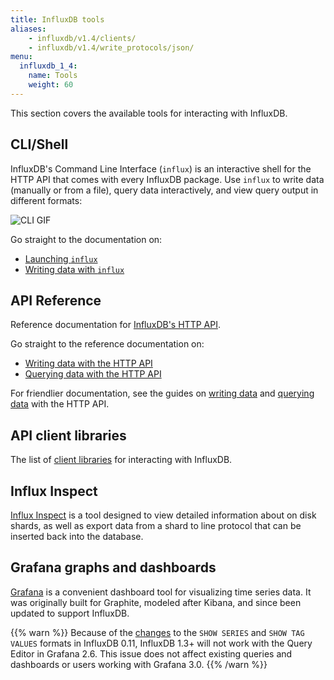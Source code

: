 ```yaml
---
title: InfluxDB tools
aliases:
    - influxdb/v1.4/clients/
    - influxdb/v1.4/write_protocols/json/
menu:
  influxdb_1_4:
    name: Tools
    weight: 60
---
```


This section covers the available tools for interacting with InfluxDB.

## CLI/Shell

InfluxDB's Command Line Interface (`influx`) is an interactive shell for the
HTTP API that comes with every InfluxDB package.
Use `influx` to write data (manually or from a file), query data interactively,
and view query output in different formats:

![CLI GIF](/img/influxdb/1-3-cli-1-0-beta.gif)

Go straight to the documentation on:

* [Launching `influx`](/influxdb/v1.4/tools/shell/#launch-influx)
* [Writing data with `influx`](/influxdb/v1.4/tools/shell/#write-data-to-influxdb-with-insert)

## API Reference

Reference documentation for [InfluxDB's HTTP API](/influxdb/v1.4/tools/api/).

Go straight to the reference documentation on:

* [Writing data with the HTTP API](/influxdb/v1.4/tools/api/#write)
* [Querying data with the HTTP API](/influxdb/v1.4/tools/api/#query)

For friendlier documentation, see the guides on
[writing data](/influxdb/v1.4/guides/writing_data/) and
[querying data](/influxdb/v1.4/guides/querying_data/) with the HTTP API.

## API client libraries

The list of [client libraries](/influxdb/v1.4/tools/api_client_libraries/) for interacting with InfluxDB.

## Influx Inspect

[Influx Inspect](/influxdb/v1.4/tools/influx_inspect/) is a tool designed to view
detailed information about on disk shards, as well as export data from a shard to
line protocol that can be inserted back into the database.

## Grafana graphs and dashboards

[Grafana](https://grafana.com/docs/grafana/latest/features/datasources/influxdb/)
is a convenient dashboard tool for visualizing time series data.
It was originally built for Graphite, modeled after Kibana, and since been updated to support InfluxDB.

{{% warn %}} Because of the [changes](/influxdb/v0.11/concepts/010_vs_011/#breaking-api-changes) to the `SHOW SERIES` and `SHOW TAG VALUES` formats in InfluxDB 0.11, InfluxDB 1.3+ will not work with the Query Editor in Grafana 2.6.
This issue does not affect existing queries and dashboards or users working with Grafana 3.0. {{% /warn %}}
